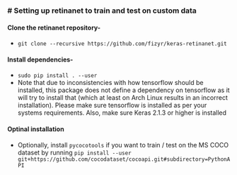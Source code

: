 ### # Setting up retinanet to train and test on custom data

#### Clone the retinanet repository-
 - `git clone --recursive https://github.com/fizyr/keras-retinanet.git`
 
#### Install dependencies-
 - `sudo pip install . --user`
 - Note that due to inconsistencies with how tensorflow should be installed, this package does not define a dependency on tensorflow as it will try to install that (which at least on Arch Linux results in an incorrect installation). Please make sure tensorflow is installed as per your systems requirements. Also, make sure Keras 2.1.3 or higher is installed
 
#### Optinal installation
 - Optionally, install `pycocotools` if you want to train / test on the MS COCO dataset by running `pip install --user git+https://github.com/cocodataset/cocoapi.git#subdirectory=PythonAPI`
 
